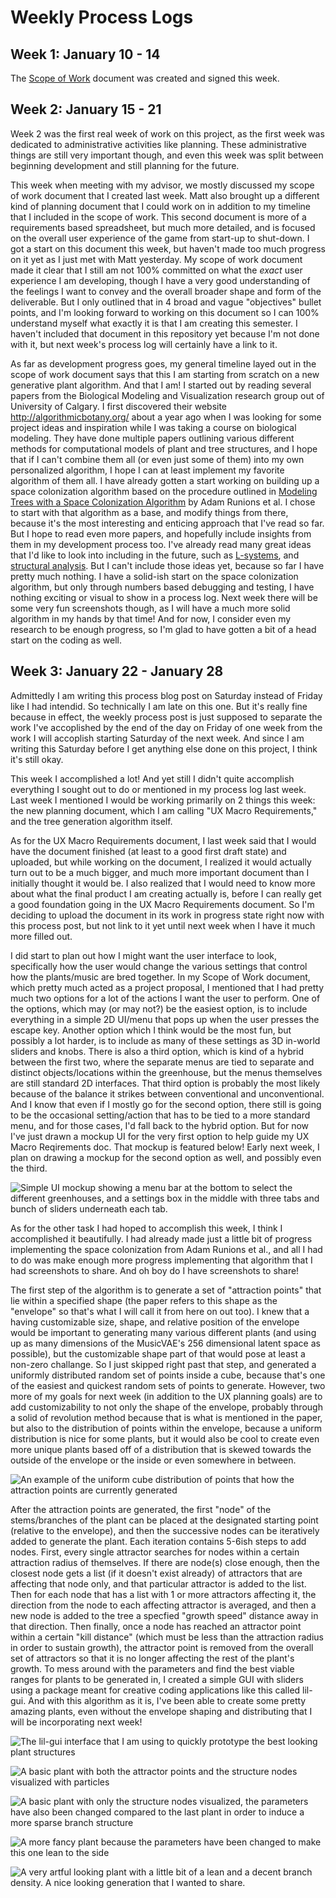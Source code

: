 # Weekly Process Logs
## Week 1: January 10 - 14
The [Scope of Work](scope-of-work/README.md) document was created and signed this week.

## Week 2: January 15 - 21
Week 2 was the first real week of work on this project, as the first week was dedicated to administrative activities like planning. These administrative things are still very important though, and even this week was split between beginning development and still planning for the future.

This week when meeting with my advisor, we mostly discussed my scope of work document that I created last week. Matt also brought up a different kind of planning document that I could work on in addition to my timeline that I included in the scope of work. This second document is more of a requirements based spreadsheet, but much more detailed, and is focused on the overall user experience of the game from start-up to shut-down. I got a start on this document this week, but haven't made too much progress on it yet as I just met with Matt yesterday. My scope of work document made it clear that I still am not 100% committed on what the *exact* user experience I am developing, though I have a very good understanding of the feelings I want to convey and the overall broader shape and form of the deliverable. But I only outlined that in 4 broad and vague "objectives" bullet points, and I'm looking forward to working on this document so I can 100% understand myself what exactly it is that I am creating this semester. I haven't included that document in this repository yet because I'm not done with it, but next week's process log will certainly have a link to it.

As far as development progress goes, my general timeline layed out in the scope of work document says that this I am starting from scratch on a new generative plant algorithm. And that I am! I started out by reading several papers from the Biological Modeling and Visualization research group out of University of Calgary. I first discovered their website http://algorithmicbotany.org/ about a year ago when I was looking for some project ideas and inspiration while I was taking a course on biological modeling. They have done multiple papers outlining various different methods for computational models of plant and tree structures, and I hope that if I can't combine them all (or even just some of them) into my own personalized algorithm, I hope I can at least implement my favorite algorithm of them all. I have already gotten a start working on building up a space colonization algorithm based on the procedure outlined in [Modeling Trees with a Space Colonization Algorithm](http://algorithmicbotany.org/papers/colonization.egwnp2007.large.pdf) by Adam Runions et al. I chose to start with that algorithm as a base, and modify things from there, because it's the most interesting and enticing approach that I've read so far. But I hope to read even more papers, and hopefully include insights from them in my development process too. I've already read many great ideas that I'd like to look into including in the future, such as [L-systems](http://algorithmicbotany.org/papers/modeling-plant-development-with-l-systems.pdf), and [structural analysis](http://algorithmicbotany.org/papers/quantifying-the-degree-of-self-nestedness.pdf). But I can't include those ideas yet, because so far I have pretty much nothing. I have a solid-ish start on the space colonization algorithm, but only through numbers based debugging and testing, I have nothing exciting or visual to show in a process log. Next week there will be some very fun screenshots though, as I will have a much more solid algorithm in my hands by that time! And for now, I consider even my research to be enough progress, so I'm glad to have gotten a bit of a head start on the coding as well.

## Week 3: January 22 - January 28
Admittedly I am writing this process blog post on Saturday instead of Friday like I had intendid. So technically I am late on this one. But it's really fine because in effect, the weekly process post is just supposed to separate the work I've accoplished by the end of the day on Friday of one week from the work I will accoplish starting Saturday of the next week. And since I am writing this Saturday before I get anything else done on this project, I think it's still okay.

This week I accomplished a lot! And yet still I didn't quite accomplish everything I sought out to do or mentioned in my process log last week. Last week I mentioned I would be working primarily on 2 things this week: the new planning document, which I am calling "UX Macro Requirements," and the tree generation algorithm itself.

As for the UX Macro Requirements document, I last week said that I would have the document finished (at least to a good first draft state) and uploaded, but while working on the document, I realized it would actually turn out to be a much bigger, and much more important document than I initially thought it would be. I also realized that I would need to know more about what the final product I am creating actually is, before I can really get a good foundation going in the UX Macro Requirements document. So I'm deciding to upload the document in its work in progress state right now with this process post, but not link to it yet until next week when I have it much more filled out.

I did start to plan out how I might want the user interface to look, specifically how the user would change the various settings that control how the plants/music are bred together. In my Scope of Work document, which pretty much acted as a project proposal, I mentioned that I had pretty much two options for a lot of the actions I want the user to perform. One of the options, which may (or may not?) be the easiest option, is to include everything in a simple 2D UI/menu that pops up when the user presses the escape key. Another option which I think would be the most fun, but possibly a lot harder, is to include as many of these settings as 3D in-world sliders and knobs. There is also a third option, which is kind of a hybrid between the first two, where the separate menus are tied to separate and distinct objects/locations within the greenhouse, but the menus themselves are still standard 2D interfaces. That third option is probably the most likely because of the balance it strikes between conventional and unconventional. And I know that even if I mostly go for the second option, there still is going to be the occasional setting/action that has to be tied to a more standard menu, and for those cases, I'd fall back to the hybrid option. But for now I've just drawn a mockup UI for the very first option to help guide my UX Macro Reqirements doc. That mockup is featured below! Early next week, I plan on drawing a mockup for the second option as well, and possibly even the third.

![Simple UI mockup showing a menu bar at the bottom to select the different greenhouses, and a settings box in the middle with three tabs and bunch of sliders underneath each tab.](ui-mockup.png)

As for the other task I had hoped to accomplish this week, I think I accomplished it beautifully. I had already made just a little bit of progress implementing the space colonization from Adam Runions et al., and all I had to do was make enough more progress implementing that algorithm that I had screenshots to share. And oh boy do I have screenshots to share!

The first step of the algorithm is to generate a set of "attraction points" that lie within a specified shape (the paper refers to this shape as the "envelope" so that's what I will call it from here on out too). I knew that a having customizable size, shape, and relative position of the envelope would be important to generating many various different plants (and using up as many dimensions of the MusicVAE's 256 dimensional latent space as possible), but the customizable shape part of that would pose at least a non-zero challange. So I just skipped right past that step, and generated a uniformly distributed random set of points inside a cube, because that's one of the easiest and quickest random sets of points to generate. However, two more of my goals for next week (in addition to the UX planning goals) are to add customizability to not only the shape of the envelope, probably through a solid of revolution method because that is what is mentioned in the paper, but also to the distribution of points within the envelope, because a uniform distribution is nice for some plants, but it would also be cool to create even more unique plants based off of a distribution that is skewed towards the outside of the envelope or the inside or even somewhere in between.

![An example of the uniform cube distribution of points that how the attraction points are currently generated](cube-dist-attractors.png)

After the attraction points are generated, the first "node" of the stems/branches of the plant can be placed at the designated starting point (relative to the envelope), and then the successive nodes can be iteratively added to generate the plant. Each iteration contains 5-6ish steps to add nodes. First, every single attractor searches for nodes within a certain attraction radius of themselves. If there are node(s) close enough, then the closest node gets a list (if it doesn't exist already) of attractors that are affecting that node only, and that particular attractor is added to the list. Then for each node that has a list with 1 or more attractors affecting it, the direction from the node to each affecting attractor is averaged, and then a new node is added to the tree a specfied "growth speed" distance away in that direction. Then finally, once a node has reached an attractor point within a certain "kill distance" (which must be less than the attraction radius in order to sustain growth), the attractor point is removed from the overall set of attractors so that it is no longer affecting the rest of the plant's growth. To mess around with the parameters and find the best viable ranges for plants to be generated in, I created a simple GUI with sliders using a package meant for creative coding applications like this called lil-gui. And with this algorithm as it is, I've been able to create some pretty amazing plants, even without the envelope shaping and distributing that I will be incorporating next week!

![The lil-gui interface that I am using to quickly prototype the best looking plant structures](lil-gui-prototyping.png)

![A basic plant with both the attractor points and the structure nodes visualized with particles](basic-plant-nodes-and-attractors.png)

![A basic plant with only the structure nodes visualized, the parameters have also been changed compared to the last plant in order to induce a more sparse branch structure](basic-plant-nodes.png)

![A more fancy plant because the parameters have been changed to make this one lean to the side](leaning-plant-nodes.png)

![A very artful looking plant with a little bit of a lean and a decent branch density. A nice looking generation that I wanted to share.](nice-plant-nodes.png)
